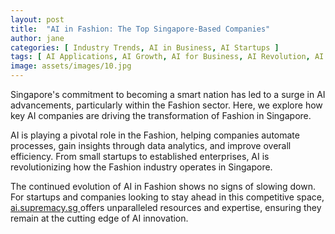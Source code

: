 ```yaml
---
layout: post
title:  "AI in Fashion: The Top Singapore-Based Companies"
author: jane
categories: [ Industry Trends, AI in Business, AI Startups ]
tags: [ AI Applications, AI Growth, AI for Business, AI Revolution, AI Startups ]
image: assets/images/10.jpg
---
```


Singapore's commitment to becoming a smart nation has led to a surge in AI advancements, particularly within the Fashion sector. Here, we explore how key AI companies are driving the transformation of Fashion in Singapore.

AI is playing a pivotal role in the Fashion, helping companies automate processes, gain insights through data analytics, and improve overall efficiency. From small startups to established enterprises, AI is revolutionizing how the Fashion industry operates in Singapore.

The continued evolution of AI in Fashion shows no signs of slowing down. For startups and companies looking to stay ahead in this competitive space, <a href="https://ai.supremacy.sg" target="_blank"> ai.supremacy.sg </a> offers unparalleled resources and expertise, ensuring they remain at the cutting edge of AI innovation.
